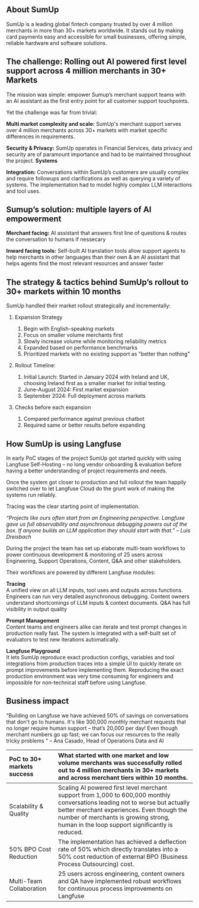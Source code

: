 ## **About SumUp**

SumUp is a leading global fintech company trusted by over 4 million merchants in more than 30+ markets worldwide. It stands out by making card payments easy and accessible for small businesses, offering simple, reliable hardware and software solutions. 

## **The challenge: Rolling out AI powered first level support across 4 million merchants in 30+ Markets**

The mission was simple: empower Sumup’s merchant support teams with an AI assistant as the first entry point for all customer support touchpoints.

Yet the challenge was far from trivial: 

**Multi market complexity and scale:** SumUp's merchant support serves over 4 million merchants across 30+ markets with market specific differences in requirements. 

**Security & Privacy:** SumUp operates in Financial Services, data privacy and security are of paramount importance and had to be maintained throughout the project. **Systems** 

**Integration:** Conversations within SumUp’s customers are usually complex and require followups and clarifications as well as querying a variety of systems. The implementation had to model highly complex LLM interactions and tool uses.

## **Sumup’s solution: multiple layers of AI empowerment**

**Merchant facing:** AI assistant that answers first line of questions & routes the conversation to humans if nessecary 

**Inward facing tools:** Self-built AI translation tools allow support agents to help merchants in other languages than their own & an AI assistant that helps agents find the most relevant resources and answer faster

## **The strategy & tactics behind SumUp’s rollout to 30+ markets within 10 months**

SumUp handled their market rollout strategically and incrementally:

1. Expansion Strategy  
   1. Begin with English-speaking markets  
   2. Focus on smaller volume merchants first  
   3. Slowly increase volume while monitoring reliability metrics  
   4. Expanded based on performance benchmarks  
   5. Prioritized markets with no existing support as "better than nothing"

2. Rollout Timeline:  
   1. Initial Launch: Started in January 2024 with Ireland and UK, choosing Ireland first as a smaller market for initial testing.  
   2. June-August 2024: First market expansion  
   3. September 2024: Full deployment across markets

3. Checks before each expansion  
   1. Compared performance against previous chatbot  
   2. Required same or better results before expanding

## **How SumUp is using Langfuse**

In early PoC stages of the project SumUp got started quickly with using Langfuse Self-Hosting – no long vendor onboarding & evaluation before having a better understanding of project requirements and needs. 

Once the system got closer to production and full rollout the team happily switched over to let Langfuse Cloud do the grunt work of making the systems run reliably. 

Tracing was the clear starting point of implementation.

*“Projects like ours often start from an Engineering perspective. Langfuse gave us full observability and asynchronous debugging powers out of the box. If anyone builds an LLM application they should start with that.” – Luis Dreisbach*

During the project the team has set up elaborate multi-team workflows to power continuous development & monitoring of 25 users across Engineering, Support Operations, Content, Q\&A and other stakeholders.

Their workflows are powered by different Langfuse modules:

**Tracing**  
A unified view on all LLM inputs, tool uses and outputs across functions. Engineers can run very detailed asynchronous debugging. Content owners understand shortcomings of LLM inputs & context documents. Q\&A has full visibility in output quality

**Prompt Management**   
Content teams and engineers alike can iterate and test prompt changes in production really fast. The system is integrated with a self-built set of evaluators to test new iterations automatically.

**Langfuse Playground**   
It lets SumUp reproduce exact production configs, variables and tool integrations from production traces into a simple UI to quickly iterate on prompt improvements before implementing them. Reproducing the exact production environment was very time consuming for engineers and impossible for non-technical staff before using Langfuse.

## **Business impact**

“Building on Langfuse we have achieved 50% of savings on conversations that don't go to humans. It's like 300,000 monthly merchant requests that no longer require human support – that’s 20,000 per day\! Even though merchant numbers go up fast; we can focus our resources to the really tricky problems " – Ana Casado, Head of Operations Data and AI

| PoC to 30+ markets success | What started with one market and low volume merchants was successfully rolled out to 4 million merchants in 30+ markets and across merchant tiers within 10 months. |
| :---- | :---- |
| Scalability & Quality | Scaling AI powered first level merchant support from 1,000 to 600,000 monthly conversations leading not to worse but actually better merchant experiences. Even though the number of merchants is growing strong, human in the loop support significantly is reduced. |
| 50% BPO Cost Reduction  | The implementation has achieved a deflection rate of 50% which directly translates into a 50% cost reduction of external BPO (Business Process Outsourcing) cost.  |
| Multi-Team Collaboration | 25 users across engineering, content owners and QA have implemented robust workflows for continuous process improvements on Langfuse |